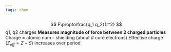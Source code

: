 ```yaml
---
tags: chem
---
```

$$
F\propto\frac{q_1 q_2}{r^2}
$$
q1, q2 charges
**Measures magnitude of force between 2 charged particles**
Charge = atomic num - shielding (about # core electrons)
Effective charge ($Z_{eff}=Z-S$) increases over period